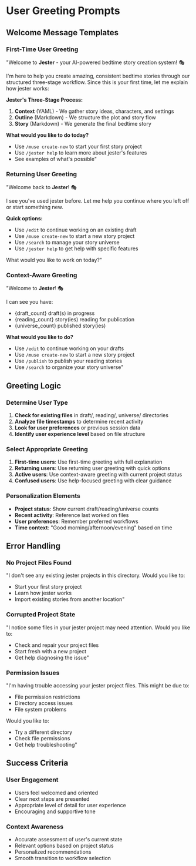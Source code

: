 

# User Greeting Prompts

## Welcome Message Templates

### First-Time User Greeting
"Welcome to **Jester** - your AI-powered bedtime story creation system! 🎭

I'm here to help you create amazing, consistent bedtime stories through our structured three-stage workflow. Since this is your first time, let me explain how jester works:

**Jester's Three-Stage Process:**
1. **Context** (YAML) - We gather story ideas, characters, and settings
2. **Outline** (Markdown) - We structure the plot and story flow  
3. **Story** (Markdown) - We generate the final bedtime story

**What would you like to do today?**
- Use `/muse create-new` to start your first story project
- Use `/jester help` to learn more about jester's features
- See examples of what's possible"

### Returning User Greeting
"Welcome back to **Jester**! 🎭

I see you've used jester before. Let me help you continue where you left off or start something new.

**Quick options:**
- Use `/edit` to continue working on an existing draft
- Use `/muse create-new` to start a new story project
- Use `/search` to manage your story universe
- Use `/jester help` to get help with specific features

What would you like to work on today?"

### Context-Aware Greeting
"Welcome to **Jester**! 🎭

I can see you have:
- {draft_count} draft(s) in progress
- {reading_count} story(ies) reading for publication
- {universe_count} published story(ies)

**What would you like to do?**
- Use `/edit` to continue working on your drafts
- Use `/muse create-new` to start a new story project
- Use `/publish` to publish your reading stories
- Use `/search` to organize your story universe"

## Greeting Logic

### Determine User Type
1. **Check for existing files** in draft/, reading/, universe/ directories
2. **Analyze file timestamps** to determine recent activity
3. **Look for user preferences** or previous session data
4. **Identify user experience level** based on file structure

### Select Appropriate Greeting
1. **First-time users**: Use first-time greeting with full explanation
2. **Returning users**: Use returning user greeting with quick options
3. **Active users**: Use context-aware greeting with current project status
4. **Confused users**: Use help-focused greeting with clear guidance

### Personalization Elements
- **Project status**: Show current draft/reading/universe counts
- **Recent activity**: Reference last worked on files
- **User preferences**: Remember preferred workflows
- **Time context**: "Good morning/afternoon/evening" based on time

## Error Handling

### No Project Files Found
"I don't see any existing jester projects in this directory. Would you like to:
- Start your first story project
- Learn how jester works
- Import existing stories from another location"

### Corrupted Project State
"I notice some files in your jester project may need attention. Would you like to:
- Check and repair your project files
- Start fresh with a new project
- Get help diagnosing the issue"

### Permission Issues
"I'm having trouble accessing your jester project files. This might be due to:
- File permission restrictions
- Directory access issues
- File system problems

Would you like to:
- Try a different directory
- Check file permissions
- Get help troubleshooting"

## Success Criteria

### User Engagement
- Users feel welcomed and oriented
- Clear next steps are presented
- Appropriate level of detail for user experience
- Encouraging and supportive tone

### Context Awareness
- Accurate assessment of user's current state
- Relevant options based on project status
- Personalized recommendations
- Smooth transition to workflow selection
